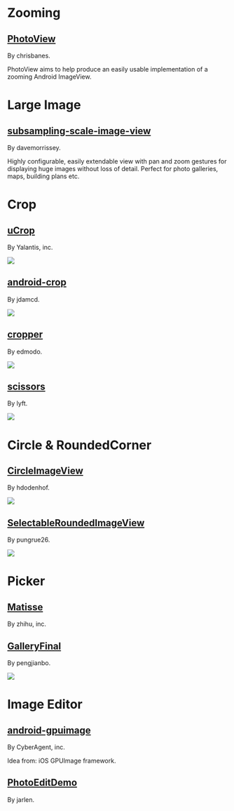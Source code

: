 # Zooming

## [PhotoView](https://github.com/chrisbanes/PhotoView)

By chrisbanes.

PhotoView aims to help produce an easily usable implementation of a zooming Android ImageView.

# Large Image

## [subsampling-scale-image-view](https://github.com/davemorrissey/subsampling-scale-image-view)

By davemorrissey.

Highly configurable, easily extendable view with pan and zoom gestures for displaying huge images without loss of detail. Perfect for photo galleries, maps, building plans etc.

# Crop

## [uCrop](https://github.com/Yalantis/uCrop)

By Yalantis, inc.

![](https://github.com/Yalantis/uCrop/raw/master/preview.gif)

## [android-crop](https://github.com/jdamcd/android-crop)

By jdamcd.

![](https://github.com/jdamcd/android-crop/raw/master/screenshot.png)

## [cropper](https://github.com/edmodo/cropper)

By edmodo.

![](https://camo.githubusercontent.com/e4fde77bf41d4a60b234b4e268e5cfa8c17d9b6f/687474703a2f2f692e696d6775722e636f6d2f334668735467666c2e6a7067)

## [scissors](https://github.com/lyft/scissors)

By lyft.

![](https://github.com/lyft/scissors/raw/master/art/demo.gif)

# Circle & RoundedCorner

## [CircleImageView](https://github.com/hdodenhof/CircleImageView)

By hdodenhof.

![](https://camo.githubusercontent.com/e17a2a83e3e205a822d27172cb3736d4f441344d/68747470733a2f2f7261772e6769746875622e636f6d2f68646f64656e686f662f436972636c65496d616765566965772f6d61737465722f73637265656e73686f742e706e67)

## [SelectableRoundedImageView](https://github.com/pungrue26/SelectableRoundedImageView)

By pungrue26.

![](https://camo.githubusercontent.com/d359ae58a72bc330df60758703185777a15bd1a0/687474703a2f2f692e696d6775722e636f6d2f6953697a4838322e706e67)

# Picker

## [Matisse](https://github.com/zhihu/Matisse)

By zhihu, inc.

## [GalleryFinal](https://github.com/pengjianbo/GalleryFinal)

By pengjianbo.

![](https://github.com/pengjianbo/GalleryFinal/raw/master/images/gallery_final_effect.png)

# Image Editor

## [android-gpuimage](https://github.com/CyberAgent/android-gpuimage)

By CyberAgent, inc.

Idea from: iOS GPUImage framework.

## [PhotoEditDemo](https://github.com/jarlen/PhotoEditDemo)

By jarlen.
